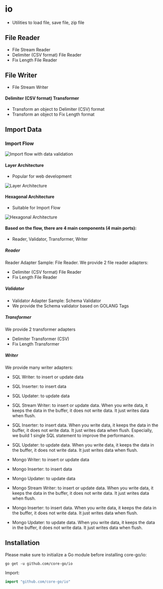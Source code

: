 # io
- Utilities to load file, save file, zip file
## File Reader
- File Stream Reader
- Delimiter (CSV format) File Reader
- Fix Length File Reader
## File Writer
- File Stream Writer
#### Delimiter (CSV format) Transformer
- Transform an object to Delimiter (CSV) format
- Transform an object to Fix Length format

## Import Data
### Import Flow
![Import flow with data validation](https://cdn-images-1.medium.com/max/800/1*Y4QUN6QnfmJgaKigcNHbQA.png)

#### Layer Architecture
- Popular for web development

![Layer Architecture](https://cdn-images-1.medium.com/max/800/1*JDYTlK00yg0IlUjZ9-sp7Q.png)

#### Hexagonal Architecture
- Suitable for Import Flow

![Hexagonal Architecture](https://cdn-images-1.medium.com/max/800/1*nMu5_jZJ1omzIB5VK5Lh-w.png)

#### Based on the flow, there are 4 main components (4 main ports):
- Reader, Validator, Transformer, Writer
##### Reader
Reader Adapter Sample: File Reader. We provide 2 file reader adapters:
- Delimiter (CSV format) File Reader
- Fix Length File Reader
##### Validator
- Validator Adapter Sample: Schema Validator
- We provide the Schema validator based on GOLANG Tags
##### Transformer
We provide 2 transformer adapters
- Delimiter Transformer (CSV)
- Fix Length Transformer
##### Writer
We provide many writer adapters:
- SQL Writer: to insert or update data
- SQL Inserter: to insert data
- SQL Updater: to update data

- SQL Stream Writer: to insert or update data. When you write data, it keeps the data in the buffer, it does not write data. It just writes data when flush.
- SQL Inserter: to insert data. When you write data, it keeps the data in the buffer, it does not write data. It just writes data when flush. Especially, we build 1 single SQL statement to improve the performance.
- SQL Updater: to update data. When you write data, it keeps the data in the buffer, it does not write data. It just writes data when flush.

- Mongo Writer: to insert or update data
- Mongo Inserter: to insert data
- Mongo Updater: to update data

- Mongo Stream Writer: to insert or update data. When you write data, it keeps the data in the buffer, it does not write data. It just writes data when flush.
- Mongo Inserter: to insert data. When you write data, it keeps the data in the buffer, it does not write data. It just writes data when flush.
- Mongo Updater: to update data. When you write data, it keeps the data in the buffer, it does not write data. It just writes data when flush.

## Installation
Please make sure to initialize a Go module before installing core-go/io:

```shell
go get -u github.com/core-go/io
```

Import:
```go
import "github.com/core-go/io"
```
